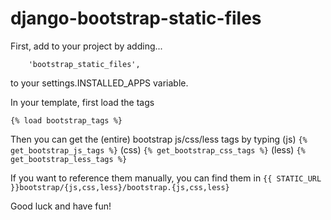 django-bootstrap-static-files
=============================

First, add to your project by adding...

`    'bootstrap_static_files',`

to your settings.INSTALLED\_APPS variable. 

In your template, first load the tags

`{% load bootstrap_tags %}`

Then you can get the (entire) bootstrap js/css/less tags by typing
(js)
`{% get_bootstrap_js_tags %}`
(css)
`{% get_bootstrap_css_tags %}`
(less)
`{% get_bootstrap_less_tags %}`

If you want to reference them manually, you can find them in
`{{ STATIC_URL }}bootstrap/{js,css,less}/bootstrap.{js,css,less}`

Good luck and have fun!
